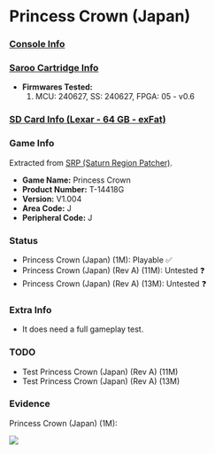 # Princess Crown (Japan)

### [Console Info](../../../../../Info/Consoles/VA13/README.md)

### [Saroo Cartridge Info](../../../../../Info/Cartridges/RetroGameParadiseStore/1.32F/README.md)

- <b>Firmwares Tested:</b>
  1. MCU: 240627, SS: 240627, FPGA: 05 - v0.6

### [SD Card Info (Lexar - 64 GB - exFat)](../../../../../Info/SdCards/Lexar/64GB/exfat/README.md)

### Game Info

Extracted from [SRP (Saturn Region Patcher)](https://segaxtreme.net/resources/saturn-region-patcher.81/download).

- <b>Game Name:</b> Princess Crown
- <b>Product Number:</b> T-14418G
- <b>Version:</b> V1.004
- <b>Area Code:</b> J
- <b>Peripheral Code:</b> J

### Status

- Princess Crown (Japan) (1M): Playable :white_check_mark:
- Princess Crown (Japan) (Rev A) (11M): Untested :question:
- Princess Crown (Japan) (Rev A) (13M): Untested :question:

### Extra Info

- It does need a full gameplay test.

### TODO

- Test Princess Crown (Japan) (Rev A) (11M)
- Test Princess Crown (Japan) (Rev A) (13M)

### Evidence

Princess Crown (Japan) (1M):

[![](https://img.youtube.com/vi/LWeDALGx5YI/0.jpg)](https://www.youtube.com/watch?v=LWeDALGx5YI)
